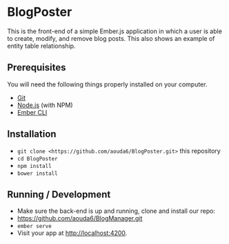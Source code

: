 # BlogPoster

This is the front-end of a simple Ember.js application in which a user is able to create, modify, and remove blog posts. This also shows an example of entity table relationship. 

## Prerequisites

You will need the following things properly installed on your computer.

* [Git](https://git-scm.com/)
* [Node.js](https://nodejs.org/) (with NPM)
* [Ember CLI](https://ember-cli.com/)

## Installation

* `git clone <https://github.com/aouda6/BlogPoster.git>` this repository 
* `cd BlogPoster`
* `npm install`
* `bower install`

## Running / Development

* Make sure the back-end is up and running, clone and install our repo:
* https://github.com/aouda6/BlogManager.git
* `ember serve`
* Visit your app at [http://localhost:4200](http://localhost:4200). 
